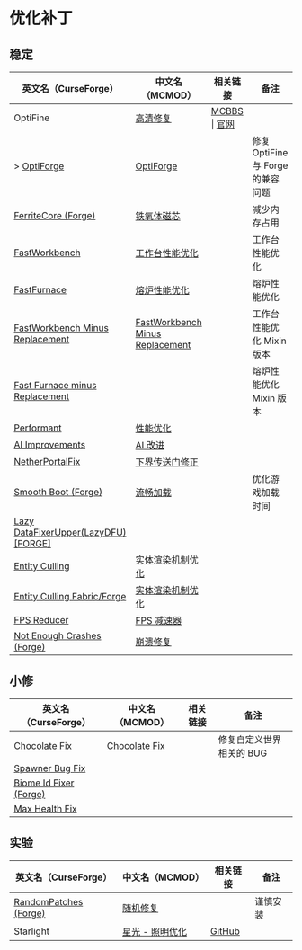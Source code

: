 # 优化补丁

## 稳定

| 英文名（CurseForge）                                                                                            | 中文名（MCMOD）                                                         | 相关链接                                                                                   | 备注                              |
| --------------------------------------------------------------------------------------------------------------- | ----------------------------------------------------------------------- | ------------------------------------------------------------------------------------------ | --------------------------------- |
| OptiFine                                                                                                        | [高清修复](https://www.mcmod.cn/class/36.html)                          | [MCBBS](https://www.mcbbs.net/thread-606019-1-1.html) \| [官网](https://optifine.net/home) |                                   |
| > [OptiForge](https://www.curseforge.com/minecraft/mc-mods/optiforge)                                           | [OptiForge](https://www.mcmod.cn/class/2395.html)                       |                                                                                            | 修复 OptiFine 与 Forge 的兼容问题 |
| [FerriteCore (Forge)](https://www.curseforge.com/minecraft/mc-mods/ferritecore)                                 | [铁氧体磁芯](https://www.mcmod.cn/class/3888.html)                      |                                                                                            | 减少内存占用                      |
| [FastWorkbench](https://www.curseforge.com/minecraft/mc-mods/fastworkbench)                                     | [工作台性能优化](https://www.mcmod.cn/class/1486.html)                  |                                                                                            | 工作台性能优化                    |
| [FastFurnace](https://www.curseforge.com/minecraft/mc-mods/fastfurnace)                                         | [熔炉性能优化](https://www.mcmod.cn/class/1485.html)                    |                                                                                            | 熔炉性能优化                      |
| [FastWorkbench Minus Replacement](https://www.curseforge.com/minecraft/mc-mods/fastworkbench-minus-replacement) | [FastWorkbench Minus Replacement](https://www.mcmod.cn/class/3723.html) |                                                                                            | 工作台性能优化 Mixin 版本         |
| [Fast Furnace minus Replacement](https://www.curseforge.com/minecraft/mc-mods/fastfurnace-minus-replacement)    |                                                                         |                                                                                            | 熔炉性能优化 Mixin 版本           |
| [Performant](https://www.curseforge.com/minecraft/mc-mods/performant)                                           | [性能优化](https://www.mcmod.cn/class/2385.html)                        |                                                                                            |                                   |
| [AI Improvements](https://www.curseforge.com/minecraft/mc-mods/ai-improvements)                                 | [AI 改进](https://www.mcmod.cn/class/1480.html)                         |                                                                                            |                                   |
| [NetherPortalFix](https://www.curseforge.com/minecraft/mc-mods/netherportalfix)                                 | [下界传送门修正](https://www.mcmod.cn/class/811.html)                   |                                                                                            |                                   |
| [Smooth Boot (Forge)](https://www.curseforge.com/minecraft/mc-mods/smooth-boot-forge)                           | [流畅加载](https://www.mcmod.cn/class/3422.html)                        |                                                                                            | 优化游戏加载时间                  |
| [Lazy DataFixerUpper(LazyDFU) [FORGE]](https://www.curseforge.com/minecraft/mc-mods/lazy-dfu-forge)             |                                                                         |                                                                                            |                                   |
| [Entity Culling](https://www.curseforge.com/minecraft/mc-mods/entity-culling)                                   | [实体渲染机制优化](https://www.mcmod.cn/class/3058.html)                |                                                                                            |                                   |
| [Entity Culling Fabric/Forge](https://www.curseforge.com/minecraft/mc-mods/entityculling)                       | [实体渲染机制优化](https://www.mcmod.cn/class/3629.html)                |                                                                                            |                                   |
| [FPS Reducer](https://www.curseforge.com/minecraft/mc-mods/fps-reducer)                                         | [FPS 减速器](https://www.mcmod.cn/class/1815.html)                      |                                                                                            |                                   |
| [Not Enough Crashes (Forge)](https://www.curseforge.com/minecraft/mc-mods/not-enough-crashes-forge)             | [崩溃修复](https://www.mcmod.cn/class/2441.html)                        |                                                                                            |                                   |

## 小修

| 英文名（CurseForge）                                                                  | 中文名（MCMOD）                                       | 相关链接 | 备注                     |
| ------------------------------------------------------------------------------------- | ----------------------------------------------------- | -------- | ------------------------ |
| [Chocolate Fix](https://www.curseforge.com/minecraft/mc-mods/chocolate-fix)           | [Chocolate Fix](https://www.mcmod.cn/class/3364.html) |          | 修复自定义世界相关的 BUG |
| [Spawner Bug Fix](https://www.curseforge.com/minecraft/mc-mods/spawner-fix)           |                                                       |          |                          |
| [Biome Id Fixer (Forge)](https://www.curseforge.com/minecraft/mc-mods/biome-id-fixer) |                                                       |          |                          |
| [Max Health Fix](https://www.curseforge.com/minecraft/mc-mods/max-health-fix)         |                                                       |          |                          |

## 实验

| 英文名（CurseForge）                                                                | 中文名（MCMOD）                                         | 相关链接                                                      | 备注     |
| ----------------------------------------------------------------------------------- | ------------------------------------------------------- | ------------------------------------------------------------- | -------- |
| [RandomPatches (Forge)](https://www.curseforge.com/minecraft/mc-mods/randompatches) | [随机修复](https://www.mcmod.cn/class/2253.html)        |                                                               | 谨慎安装 |
| Starlight                                                                           | [星光 - 照明优化](https://www.mcmod.cn/class/3303.html) | [GitHub](https://github.com/Spottedleaf/Starlight/tree/forge) |          |
